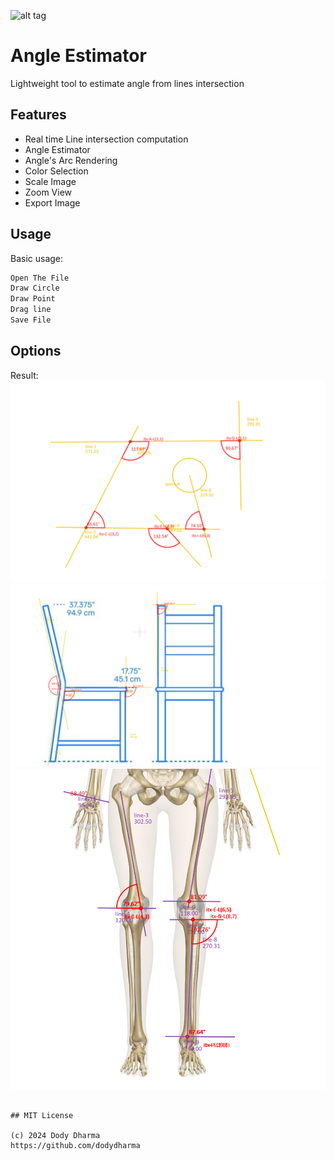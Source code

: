 ![alt tag](https://github.com/dodydharma)
# Angle Estimator

Lightweight tool  to estimate angle from lines intersection

## Features

* Real time Line intersection computation
* Angle Estimator
* Angle's Arc Rendering
* Color Selection
* Scale Image
* Zoom View
* Export Image

## Usage

Basic usage:

```html
Open The File
Draw Circle
Draw Point
Drag line
Save File

```

## Options

Result:
![alt tag](img/angle-calculation-plain.png)
![alt tag](img/sample-angle-calculation.png)
![alt tag](img/skeletal-angle-calculation.png)

```

## MIT License

(c) 2024 Dody Dharma
https://github.com/dodydharma
